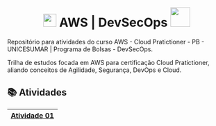 <h1 align="center"> <img src=https://cdn.pluo.jobs/media/logos/2021-11-05_19-02_logo.png width=30> AWS | DevSecOps <img src=https://upload.wikimedia.org/wikipedia/commons/thumb/9/93/Amazon_Web_Services_Logo.svg/2560px-Amazon_Web_Services_Logo.svg.png width=45> </h1>

Repositório para atividades do curso AWS - Cloud Pratictioner - PB - UNICESUMAR | Programa de Bolsas - DevSecOps.

Trilha de estudos focada em AWS para certificação Cloud Pratictioner, aliando conceitos de Agilidade, Segurança, DevOps e Cloud.

## 📚 Atividades



|[Atividade 01](https://github.com/wiltonshark/CompassUOL/tree/main/Atividade%2001)|
|-------|
